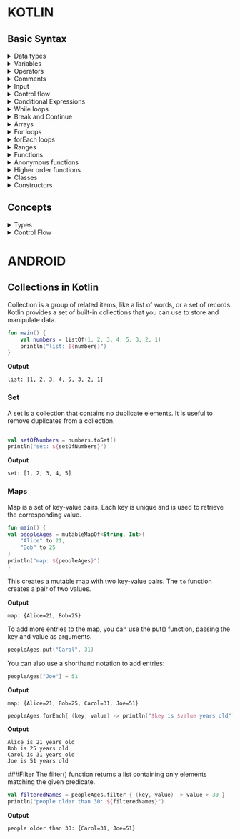 # KOTLIN
## Basic Syntax
<details>
<summary>Data types</summary>
Integer: `int` indicates a whole number.

Float: `float` indicates a number with a decimal point.

Double: `double` indicates a number with a decimal point.

Character: `char` indicates a single character.

Boolean: `boolean` indicates a true or false value.

String: `String` indicates a sequence of characters.

`\n` is used to indicate a new line.
</details>

<details>
<summary>Variables</summary>
Variables are used to store values. They are declared with the `var` keyword.

```kotlin
var variableName: dataType = value
```

```kotlin
var num: Int = 1
```
Declared a variable called `num` with a value of `1`.
Using it in code:

```kotlin
println(num)
```
You can also declare variables with the val keyword. The difference is that the value of a variable can't be changed.

```kotlin
val num: Int = 1
```
If a variable must be changeable than declare it with the var keyword. Otherwise declare it with the val keyword.

**Type inference**

Kotlin will automatically infer the type of a variable.

```kotlin
var num = 1
```
</details>

<details>
<summary>Operators</summary>
Operators are used to perform actions on variables.

```kotlin
num = num + 1
```
Assignment operator: `=`

```kotlin
num = num + 1
```
Kotlin also supports arithmentic assignment operators: `+=`, `-=`, `*=`, `/=`, `%=`.

```kotlin
num += 1
```
Kotlin also supports increment and decrement operators: `++`, `--`.

**Comparison operators**
```kotlin
num == 1
```
Kotlin also supports comparison operators: `==`, `!=`, `<`, `<=`, `>`, `>=`.
</details>

<details>
<summary>Comments</summary>
Comments are used to explain code.

```kotlin
// This is a comment
```

This is also a comment.

```kotlin
/*
This is also a comment
*/
```
</details>

<details>
<summary>Input</summary>
Input is used to get user input.

```kotlin
var input = readLine()
```
Returns the input as a string to convert to an integer:

```kotlin
var input = readLine()!!.toInt()
```
</details>

<details>
<summary>Control flow</summary>

**If-else**

```kotlin
if (num == 1) {
    println("num is 1")
} else {
    println("num is not 1")
}
```

*Checking multiple conditions*

```kotlin
if (num == 1) {
    println("num is 1")
} else if (num == 2) {
    println("num is 2")
} else {
    println("num is not 1 or 2")
}
```
</details>

<details>
<summary>Conditional Expressions</summary>
A useful feature of Kotlin is the use of if statements to assign a value to a variable.

```kotlin
var num = -5
var result = if (num > 0) {
    "positive"
} else {
    "negative"
}
```
**Note:** If we have only one line of code we can omit the curly braces`{}`
        
```kotlin
var num = -5
var result = if (num > 0) "positive" else "negative"
```

As complexity increases, you can replace if/else with when statements.

```kotlin
var num = -5
var result = when (num) {
    0 -> "zero"
    1 -> "one"
    else -> "other"
}
```

Each branch in a when statement is represented by a condition, an arrow `->`, and a block of code.

You can combine multiple conditions with `&&` and `||`.

```kotlin
var num = -5
if (num >=18 || num <= 7) {
    println("num is between 7 and 18")
}
```
</details>

<details>
<summary>While loops</summary>
A while loop is used to execute a block of code while a condition is true.

```kotlin
var num = 1
while (num <= 10) {
    println(num)
    num++
}
```
*Output:* 1 2 3 4 5 6 7 8 9 10
</details>

<details>
<summary>Break and Continue</summary>
Break is used to exit a loop. Continue is used to skip the current iteration of a loop.

```kotlin
var num = 1
while (num <= 10) {
    if (num == 5) {
        break
    }
    println(num)
    num++
}
```
*Output:* 1 2 3 4
</details>

<details>
<summary>Arrays </summary>
Arrays are used to store a list of values.
An array is declared with the `arrayOf` function.

```kotlin
var nums = arrayOf(1, 2, 3, 4, 5)
```
To output the second element in the array:

```kotlin 
println(nums[1])
```
You can also change the value of an element in the array:

```kotlin
nums[1] = 10
```
</details>

<details>
<summary>For loops</summary>
A for loop is used to iterate over a list of values.

```kotlin
var nums = arrayOf(1, 2, 3, 4, 5)
for (num in nums) {
    println(num)
}
```
For loops can be used to iterate over characters in a string:

```kotlin
var str = "Hello"
for (c in str) {
    println(c)
}
```
</details>
<details>
<summary>forEach loops</summary>
forEach loops are used to iterate over a list of values.

```kotlin
fun main() {
    val nums = arrayOf(1, 2, 3, 4, 5)
    nums.forEach { num ->
        println(num * 2)
    }
}
```
*Output:* 2 4 6 8 10

Kotlin provides a way to shorten the above code by using the `it` keyword.

```kotlin
fun main() {
    val nums = arrayOf(1, 2, 3, 4, 5)
    nums.forEach { 
        println(it * 2)
    }
}
```
</details>

<details>
<summary>Ranges</summary>
Kotlin allows you to easily create ranges of values using the following syntax:

```kotlin
for (i in 1..10) {
    println(i)
}
```
You can also create ranges of characters:

```kotlin
for (c in 'a'..'z') {
    println(c)
}
```

You can check if a number is present in a value using in:

```kotlin
var num = 5
if (num in 1..10) {
    println("num is in the range")
}
```

To iterate a number which does not include it's end element, use until:

```kotlin
for (i in 1 until 10) {
    println(i)
}
```
</details>

<details>
<summary>Functions</summary>
Functions are used to perform actions.
Functions are defined using the `fun` keyword.
After we have defined a function we call it in the code.

```kotlin
fun functionName(parameter: dataType) {
    // function body
}
```
**Function arguments**

Arguments provide input to our functions.

```kotlin
fun functionName(parameter: dataType) {
    // function body
}
```
To call the function we use the function name followed by the arguments.

```kotlin
functionName(argument)
```
We can provide multiple arguments to a function.

```kotlin
fun functionName(parameter1: dataType, parameter2: dataType) {
    // function body
}
```
**Function return values**

Functions can return values using the `return` keyword.

```kotlin
fun sum(a: Int, b: Int): Int {
    return a + b
}
```
</details>

<details>
<summary>Anonymous functions</summary>
Anonymous functions are used to create a function without a name.

```kotlin  
val f: (Int, Int) -> Int = { x, y -> x + y }
```
</details>

<details>
<summary>Higher order functions</summary>
A higher order function is a function that takes a function as an argument.

```kotlin
fun apply(x:Int, action: (Int) -> Int): Int {
    return action(x)
}
```
`filter()` function of an array takes a boolean function and returns the elements that satisfy the condition.

```kotlin
val nums = arrayOf(1, 2, 3, 4, 5)
val evenNums = nums.filter { it % 2 == 0 }
println(evenNums)
```
</details>

<details>
<summary>Classes</summary>
Object Oriented Programming allows us to create objevts and use them in our program
Objects can hold data and have function to model behaviour.
For example: a dog object can have a name and a breed.
and actions like barking, eating, sleeping.

In order to create a class we use the `class` keyword. A class is like a blueprint for an object.
It defines the data and functions that the object will have.
When we have our class defined, we can create objects from it.

```kotlin
class Dog {
    var name = ""
    var breed = ""
    fun bark() {
        println("Woof")
    }
}
```
</details>

<details>
<summary>Constructors</summary>
Constructors are used to initialize the values of the properties of a class.

```kotlin
class User(var name: String, var age: Int) {
    init {
        println("User created: $name, $age")
    }
}
```

Now when creating a new object from the class, we can provide the values for the properties.

```kotlin
val user = User("John", 30)
println(user.name)
```

Kotlin allows you to create multiple constructors using the `constructor` keyword.

```kotlin
class User{
    constructor(name: String) {
        println("User created: $name")
    }
    constructor(name: String, age: Int) {
        println("User created: $name, $age")
    }
}
```
Our user has two constructors
</details>


## Concepts
<details>
<summary>Types</summary>

### Basic types
**Numbers**

For integer numbers, there are four types with different sizes:
Byte (8 bits), Short (16 bits), Int (32 bits), Long (64 bits).
```kotlin
val one = 1 // Int
val threeBillion = 3000000000 // Long
val oneLong = 1L // Long
val oneByte: Byte = 1 // Byte
```

**Floating-point types**

Example of floating-point numbers:
Float (32 bits), Double (64 bits).
```kotlin
val pi = 3.14 // Double
val eFloat = 2.71828f // Float
```

You can use `_` to make number notations more readable.
```kotlin
val oneMillion = 1_000_000 // Int
val creditCardNumber = 1234_5678_9012_3456L // Long
```

*Division of integers*

Division between integers is always returns an integer.
For example:
```kotlin
val a = 10
val b = 3
val c = a / b
println(c == 3) // true
```
To return a floating point explicitly convert one of the numbers to a floating point number.
```kotlin
val x = 5 / 2.toDouble()
println(x == 2.5) // true
```
**Floating-pint numbers comparison**

* Equality checks `a == b` and `a != b `
* Comparison checks `a < b`, `a > b`, `a <= b`, `a >= b`
* Range instantiation and range checks `a..b`, `x in a..b`, `x !in a..b`

**Booleans**

Booleans are used to represent a true or false value.
Boolean has a nullable counterpart Boolean? that also has the null value.

Built-in operations on booleans include:
* Logical `&&`, `||`, `!`

```kotlin
val myTrue: Boolean = true
val myFalse: Boolean = false
val myNullableBoolean: Boolean? = null

println(myTrue && myFalse) // false
println(myTrue || myFalse) // true
println(!myTrue) // false
println(myNullableBoolean == null) // true
```

**Characters**

Characters are represented by the type char. Character literals go in single quotes.

```kotlin
val aChar: Char = 'a'
println(aChar) // a
```
Special characters start from an escaping backlash `\`
Examples: 
`\t`, `\b`, `\n`, `\r`, `\$`, `\$`, `\`', `\\`

**Strings**

Strings are represented by the type String. String literals go in double quotes.

```kotlin
val aString: String = "Hello Lynne"
println(aString) // Hello Lynne
```
You can iterate over a string using a for loop:
```kotlin
for (char in aString) {
    println(char)
}
```
Strings are immutable. Once you initialize a string, you cannot change it or assign a new value to it.
All operations on strings return a new string leaving the original string unchanged.

```kotlin
val aString = "Hello"
println(aString.uppercase()) // HELLO
println(aString) // the original string remains the same
```

Kotlin has two types of string literals:
* escaped strings that may contain escaped characters
* raw strings that can contain newlines and abitrary text

Example of an escaped string:
```kotlin
val s = "Hello \n World"
```

A raw string is delimited by triple quotes (`"""`)
```kotlin
val s = """
    Hello
    World
"""
```
To remove leading whitespace from raw stringsm use the `trimMargin` function.
```kotlin
val text = """
    |First Line
    |Second Line
    |Third Line
""".trimMargin()
```

**Arrays**

To create an array, use the `arrayOf` function, so that `arrayOf(1, 2, 3)` creates an array of size 3 and the elements are 1, 2, 3.
Alternatively the `arrayOfNulls` function can be used to create an array of a given size with null values.
Another option is to use the `Array` constructor that takes the array size and the function that returns the values of array elements given its index.

```kotlin
val asc = Array(5) { i -> (i * i).toString() }
asc.forEach { println(it) }
// Creates an Array<String> with values ["0", "1", "4", "9", "16"]
```

### Type checks and casts

**is and !is**
`is` and `!is` are used to check if an object is of a certain type.

```kotlin
if (a is String) {
    println("a is a String")
}

if (a !is String) {
    println("a is not a String")
}
else{
    println(a.length)
}
```
</details>

<details>
<summary>Control Flow</summary>

### Conditions and loops
### Returns and jumps
### Exceptions
### Packages and imports

</details>

# ANDROID
## Collections in Kotlin
Collection is a group of related items, like a list of words, or a set of records. Kotlin provides a set of built-in collections that you can use to store and manipulate data.

```kotlin
fun main() {
    val numbers = listOf(1, 2, 3, 4, 5, 3, 2, 1)
    println("list: ${numbers}")
}
```
**Output**
```
list: [1, 2, 3, 4, 5, 3, 2, 1]
```

### Set
A set is a collection that contains no duplicate elements. It is useful to remove duplicates from a collection.

```kotlin

val setOfNumbers = numbers.toSet()
println("set: ${setOfNumbers}")
```

**Output**
```
set: [1, 2, 3, 4, 5]
```

### Maps
Map is a set of key-value pairs. Each key is unique and is used to retrieve the corresponding value.

```kotlin
fun main() {
val peopleAges = mutableMapOf<String, Int>(
    "Alice" to 21,
    "Bob" to 25
)
println("map: ${peopleAges}")
}
```

This creates a mutable map with two key-value pairs. The `to` function creates a pair of two values.

**Output**
```
map: {Alice=21, Bob=25}
```

To add more entries to the map, you can use the put() function, passing the key and value as arguments.

```kotlin
peopleAges.put("Carol", 31)
```

You can also use a shorthand notation to add entries:

```kotlin
peopleAges["Joe"] = 51
```

**Output**
```
map: {Alice=21, Bob=25, Carol=31, Joe=51}
```

```kotlin
peopleAges.forEach{ (key, value) -> println("$key is $value years old") }
```

**Output**
```
Alice is 21 years old
Bob is 25 years old
Carol is 31 years old
Joe is 51 years old
```

###Filter
The filter() function returns a list containing only elements matching the given predicate.

```kotlin
val filteredNames = peopleAges.filter { (key, value) -> value > 30 }
println("people older than 30: ${filteredNames}")
```

**Output**
```
people older than 30: {Carol=31, Joe=51}
```